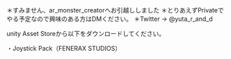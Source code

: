 ＊すみません、ar_monster_creatorへお引越ししました
＊とりあえずPrivateでやる予定なので興味のある方はDMください。
＊Twitter → @yuta_r_and_d

unity Asset Storeから以下をダウンロードしてください。

・Joystick Pack（FENERAX STUDIOS）
